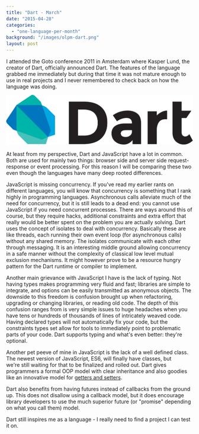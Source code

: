 ```yaml
---
title: "Dart - March"
date: "2015-04-28"
categories: 
  - "one-language-per-month"
background: "/images/olpm-dart.png"
layout: post
---
```


I attended the Goto conference 2011 in Amsterdam where Kasper Lund, the creator of Dart, officially announced Dart. The features of the language grabbed me immediately but during that time it was not mature enough to use in real projects and I never remembered to check back on how the language was doing.

![dart-logo-wordmark.png](/images/dart-logo-wordmark.png)

At least from my perspective, Dart and JavaScript have a lot in common. Both are used for mainly two things: browser side and server side request-response or event processing. For this reason I will be comparing these two even though the languages have many deep rooted differences.

JavaScript is missing concurrency. If you've read my earlier rants on different languages, you will know that concurrency is something that I rank highly in programming languages. Asynchronous calls alleviate much of the need for concurrency, but it is still leads to a dead end: you cannot use JavaScript if you need concurrent processes. There are ways around this of course, but they require hacks, additional constraints and extra effort that really would be better spent on the problem you are actually solving. Dart uses the concept of isolates to deal with concurrency. Basically these are like threads, each running their own event loop (for asynchronous calls) without any shared memory. The isolates communicate with each other through messaging. It is an interesting middle ground allowing concurrency in a safe manner without the complexity of classical low level mutual exclusion mechanisms. It might however prove to be a resource hungry pattern for the Dart runtime or compiler to implement.

Another main grievance with JavaScript I have is the lack of typing. Not having types makes programming very fluid and fast; libraries are simple to integrate, and options can be easily transmitted as anonymous objects. The downside to this freedom is confusion brought up when refactoring, upgrading or changing libraries, or reading old code. The depth of this confusion ranges from is very simple issues to huge headaches when you have tens or hundreds of thousands of lines of intricately weaved code. Having declared types will not automatically fix your code, but the constraints types set allow for tools to immediately point to problematic parts of your code. Dart supports typing and what's even better: they're optional.

Another pet peeve of mine in JavaScript is the lack of a well defined class. The newest version of JavaScript, ES6, will finally have classes, but we're still waiting for that to be finalized and rolled out. Dart gives programmers a formal OOP model with clear inheritance and also goodies like an innovative model for [getters and setters](https://www.dartlang.org/docs/dart-up-and-running/ch02.html#getters-and-setters).

Dart also benefits from having futures instead of callbacks from the ground up. This does not disallow using a callback model, but it does encourage library developers to use the much superior future (or "promise" depending on what you call them) model.

Dart still inspires me as a language - I really need to find a project I can test it on.
